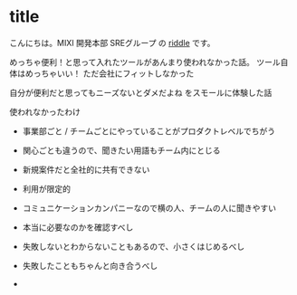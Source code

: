 # title

こんにちは。MIXI 開発本部 SREグループ の [riddle](https://twitter.com/riddle_tec) です。

めっちゃ便利！と思って入れたツールがあんまり使われなかった話。
ツール自体はめっちゃいい！
ただ会社にフィットしなかった

自分が便利だと思ってもニーズないとダメだよね
をスモールに体験した話

使われなかったわけ

- 事業部ごと / チームごとにやっていることがプロダクトレベルでちがう
- 関心ごとも違うので、聞きたい用語もチーム内にとじる
- 新規案件だと全社的に共有できない
- 利用が限定的
- コミュニケーションカンパニーなので横の人、チームの人に聞きやすい


- 本当に必要なのかを確認すべし
- 失敗しないとわからないこともあるので、小さくはじめるべし
- 失敗したこともちゃんと向き合うべし
- 
